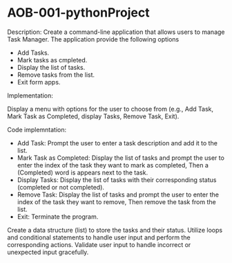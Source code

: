 # AOB-001-pythonProject


Description: Create a command-line application that allows users to manage Task Manager. The application provide the following options 
- Add Tasks.
- Mark tasks as cmpleted.
- Display the list of tasks.
- Remove tasks from the list.
- Exit form apps.


Implementation:

Display a menu with options for the user to choose from (e.g., Add Task, Mark Task as Completed, display Tasks, Remove Task, Exit).

Code implemntation:

- Add Task: Prompt the user to enter a task description and add it to the list.
- Mark Task as Completed: Display the list of tasks and prompt the user to enter the index of the task they want to mark as completed, Then a (Completed) word is appears next to the task.
- Display Tasks: Display the list of tasks with their corresponding status (completed or not completed).
- Remove Task: Display the list of tasks and prompt the user to enter the index of the task they want to remove, Then remove the task from the list.
- Exit: Terminate the program.

Create a data structure (list) to store the tasks and their status.
Utilize loops and conditional statements to handle user input and perform the corresponding actions.
Validate user input to handle incorrect or unexpected input gracefully.

